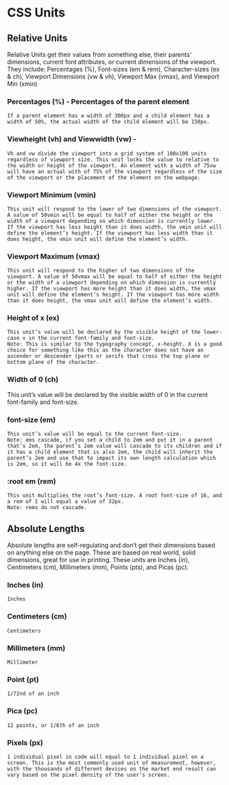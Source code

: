 # CSS Units

## Relative Units
Relative Units get their values from something else, their parents' dimensions, current font attributes, or current dimensions of the viewport. They include: Percentages (%), Font-sizes (em & rem), Character-sizes (ex & ch), Viewport Dimensions (vw & vh), Viewport Max (vmax), and Viewport Min (xmin)

### Percentages (%) - Percentages of the parent element
    If a parent element has a width of 300px and a child element has a width of 50%, the actual width of the child element will be 150px.

### Viewheight (vh) and Viewwidth (vw) - 
    Vh and vw divide the viewport into a grid system of 100x100 units regardless of viewport size. This unit locks the value to relative to the width or height of the viewport. An element with a width of 75vw will have an actual with of 75% of the viewport regardless of the size of the viewport or the placement of the element on the webpage.

### Viewport Minimum (vmin) 
    This unit will respond to the lower of two dimensions of the viewport. A value of 50vmin will be equal to half of either the height or the width of a viewport depending on which dimension is currently lower. If the viewport has less height than it does width, the vmin unit will define the element’s height. If the viewport has less width than it does height, the vmin unit will define the element’s width.

### Viewport Maximum (vmax)
    This unit will respond to the higher of two dimensions of the viewport. A value of 50vmax will be equal to half of either the height or the width of a viewport depending on which dimension is currently higher. If the viewport has more height than it does width, the vmax unit will define the element’s height. If the viewport has more width than it does height, the vmax unit will define the element’s width.

### Height of x (ex)
    This unit’s value will be declared by the visible height of the lower-case x in the current font-family and font-size.
    Note: This is similar to the typography concept, x-height. X is a good choice for something like this as the character does not have an ascender or descender (parts or serifs that cross the top plane or bottom plane of the character.

### Width of 0 (ch)
  This unit’s value will be declared by the visible width of 0 in the current font-family and font-size.

### font-size (em)
    This unit’s value will be equal to the current font-size.
    Note: ems cascade, if you set a child to 2em and put it in a parent that’s 2em, the parent’s 2em value will cascade to its children and if it has a child element that is also 2em, the child will inherit the parent’s 2em and use that to impact its own length calculation which is 2em, so it will be 4x the font-size.

### :root em (rem)
    This unit multiplies the root’s font-size. A root font-size of 16, and a rem of 2 will equal a value of 32px.
    Note: rems do not cascade.

## Absolute Lengths

Absolute lengths are self-regulating and don’t get their dimensions based on anything else on the page. These are based on real world, solid dimensions, great for use in printing. These units are Inches (in), Centimeters (cm), Millimeters (mm), Points (pts), and Picas (pc).

### Inches (in)
    Inches

### Centimeters (cm)
    Centimeters

### Millimeters (mm)
    Millimeter

### Point (pt)
    1/72nd of an inch

### Pica (pc)
    12 points, or 1/6th of an inch

### Pixels (px)
    1 individual pixel in code will equal to 1 individual pixel on a screen. This is the most commonly used unit of measurement, however, with the thousands of different devices on the market end result can vary based on the pixel density of the user’s screen.